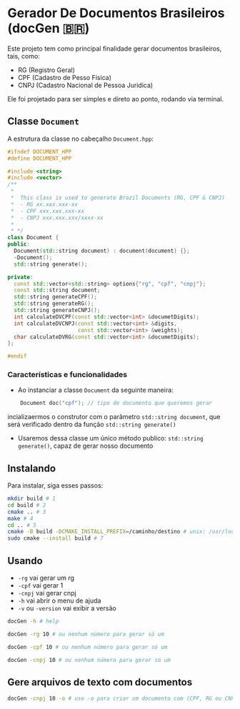 # Gerador De Documentos Brasileiros (docGen 🇧🇷)

Este projeto tem como principal finalidade gerar documentos brasileiros, tais, como:

- RG (Registro Geral)
- CPF (Cadastro de Pesso Física)
- CNPJ (Cadastro Nacional de Pessoa Juridica)

Ele foi projetado para ser simples e direto ao ponto, rodando via terminal.

## Classe `Document`

A estrutura da classe no cabeçalho `Document.hpp`:

```cpp
#ifndef DOCUMENT_HPP
#define DOCUMENT_HPP

#include <string>
#include <vector>
/**
 *
 *  This class is used to generate Brazil Documents (RG, CPF & CNPJ)
 *  - RG xx.xxx.xxx-xx
 *  - CPF xxx.xxx.xxx-xx
 *  - CNPJ xxx.xxx.xxx/xxxx-xx
 *
 * */
class Document {
public:
  Document(std::string document) : document(document) {};
  ~Document();
  std::string generate();

private:
  const std::vector<std::string> options{"rg", "cpf", "cnpj"};
  const std::string document;
  std::string generateCPF();
  std::string generateRG();
  std::string generateCNPJ();
  int calculateDVCPF(const std::vector<int> &documetDigits);
  int calculateDVCNPJ(const std::vector<int> &digits,
                      const std::vector<int> &weights);
  char calculateDVRG(const std::vector<int> &documetDigits);
};

#endif
```

### Características e funcionalidades

- Ao instanciar a classe `Document` da seguinte maneira:

```cpp
    Document doc("cpf"); // tipo de documento que queremos gerar
```

incializaermos o construtor com o parâmetro `std::string document`, que será verificado dentro da
função `std::string generate()`

- Usaremos dessa classe um único método publico: `std::string generate()`, capaz de gerar nosso documento

## Instalando

Para instalar, siga esses passos:

```bash
mkdir build # 1
cd build # 2
cmake .. # 3
make # 4
cd .. # 5
cmake -B build -DCMAKE_INSTALL_PREFIX=/caminho/destino # unix: /usr/local - 6
sudo cmake --install build # 7
```

## Usando

- `-rg` vai gerar um rg
- `-cpf` vai gerar 1
- `-cnpj` vai gerar cnpj
- `-h` vai abrir o menu de ajuda
- `-v` ou `-version` vai exibir a versão

```bash
docGen -h # help
```

```bash
docGen -rg 10 # ou nenhum número para gerar só um
```

```bash
docGen -cpf 10 # ou nenhum número para gerar só um
```

```bash
docGen -cnpj 10 # ou nenhum número para gerar só um
```


## Gere arquivos de texto com documentos

```bash
docGen -cnpj 10 -o # use -o para criar um documento com (CPF, RG ou CNPJ)
```
